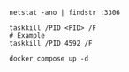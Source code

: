 
```shell
netstat -ano | findstr :3306
```
```shell
taskkill /PID <PID> /F
# Example
taskkill /PID 4592 /F
```

```shell
docker compose up -d
```